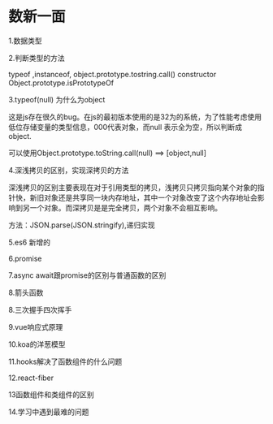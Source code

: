 
# 数新一面

1.数据类型

2.判断类型的方法

typeof    ,instanceof,   object.prototype.tostring.call()  constructor  Object.prototype.isPrototypeOf

3.typeof(null) 为什么为object

这是js存在很久的bug。在js的最初版本使用的是32为的系统，为了性能考虑使用低位存储变量的类型信息，000代表对象，而null 表示全为空，所以判断成object.

可以使用Object.prototype.toString.call(null)   ==> [object,null]

4.深浅拷贝的区别，实现深拷贝的方法

深浅拷贝的区别主要表现在对于引用类型的拷贝，浅拷贝只拷贝指向某个对象的指针快，新旧对象还是共享同一块内存地址，其中一个对象改变了这个内存地址会影响到另一个对象。而深拷贝是是完全拷贝，两个对象不会相互影响。

方法：JSON.parse(JSON.stringify),递归实现

5.es6 新增的

6.promise

7.async  await跟promise的区别与普通函数的区别

8.箭头函数

8.三次握手四次挥手

9.vue响应式原理

10.koa的洋葱模型

11.hooks解决了函数组件的什么问题

12.react-fiber

13函数组件和类组件的区别

14.学习中遇到最难的问题

